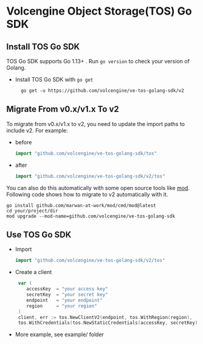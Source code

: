 
# Volcengine Object Storage(TOS) Go SDK

## Install TOS Go SDK

TOS Go SDK supports Go 1.13+ . Run `go version` to check your version of Golang.
* Install TOS Go SDK with `go get`
  ```shell
    go get -u https://github.com/volcengine/ve-tos-golang-sdk/v2
  ```
  
## Migrate From v0.x/v1.x To v2
To migrate from v0.x/v1.x to v2,  you need to update the import paths to include v2.
For example:
- before
  ```go 
  import "github.com/volcengine/ve-tos-golang-sdk/tos"
  ```
- after
  ```go 
  import "github.com/volcengine/ve-tos-golang-sdk/v2/tos"
  ```
You can also do this automatically with some open source tools like [mod](https://github.com/marwan-at-work/mod).
Following code shows how to migrate to v2 automatically with it.
  ```shell
  go install github.com/marwan-at-work/mod/cmd/mod@latest
  cd your/project/dir
  mod upgrade --mod-name=github.com/volcengine/ve-tos-golang-sdk
  ```
## Use TOS Go SDK
* Import 
  ```go 
  import "github.com/volcengine/ve-tos-golang-sdk/v2/tos"
  ```
* Create a client
  ```go 
   var (
      accessKey  = "your access key"
      secretKey  = "your secret key"
      endpoint   = "your endpoint"
      region     = "your region"
   )
   client, err := tos.NewClientV2(endpoint, tos.WithRegion(region),
   tos.WithCredentials(tos.NewStaticCredentials(accessKey, secretKey)))
  ```
* More example, see example/ folder